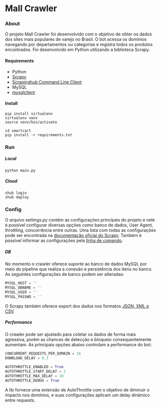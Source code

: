# Mall Crawler

### About

O projeto Mall Crawler foi desenvolvido com o objetivo de obter os dados dos sites mais populares de varejo no Brasil. 
O bot acessa os domínios navegando por departamentos ou categorias e registra todos os produtos encontrados.
Foi desenvolvido em Python utilizando a biblioteca Scrapy.

#### Requirements

* Python
* [Scrapy](https://github.com/scrapy/scrapy)
* [Scrapinghub Command Line Client](https://github.com/scrapinghub/shub)
* MySQL
* [mysqlclient](https://github.com/PyMySQL/mysqlclient-python)

#### Install

```shell
pip install virtualenv
virtualenv venv
source venv/bin/activate

cd smartcart
pip install -r requirements.txt
```

### Run

##### Local

```shell
python main.py
```

##### Cloud

```shell
shub login
shub deploy
```

### Config

O arquivo settings.py contém as configurações principais do projeto e nele é possível configurar diversas opções como banco de dados, User Agent, throttling, concorrência entre outras. 
Uma lista com todas as configurações pode ser encontrada na [documentação oficial do Scrapy](https://doc.scrapy.org/en/latest/topics/settings.html). 
Também é possível informar as configurações pela [linha de comando](https://doc.scrapy.org/en/latest/topics/settings.html#command-line-options).

##### DB

No momento o crawler oferece suporte ao banco de dados MySQL por meio do pipeline que realiza a conexão e persistência dos itens no banco.
As seguintes configurações de banco podem ser alteradas:

```python
MYSQL_HOST = ''
MYSQL_DBNAME = ''
MYSQL_USER = ''
MYSQL_PASSWD = ''
```

O Scrapy também oferece export dos dados nos formatos [JSON, XML e CSV](https://doc.scrapy.org/en/latest/topics/feed-exports.html).

##### Performance

O crawler pode ser ajustado para coletar os dados de forma mais agressiva, porém as chances de detecção e bloqueio consequentemente aumentam.
As principais opções abaixo controlam a performance do bot:

```python
CONCURRENT_REQUESTS_PER_DOMAIN = 16
DOWNLOAD_DELAY = 0.3

AUTOTHROTTLE_ENABLED = True
AUTOTHROTTLE_START_DELAY = 2
AUTOTHROTTLE_MAX_DELAY = 10
AUTOTHROTTLE_DEBUG = True
```

A lib fornece uma extensão de AutoThrottle com o objetivo de diminuir o impacto nos domínios, e suas configurações aplicam um delay dinâmico entre requests. 

